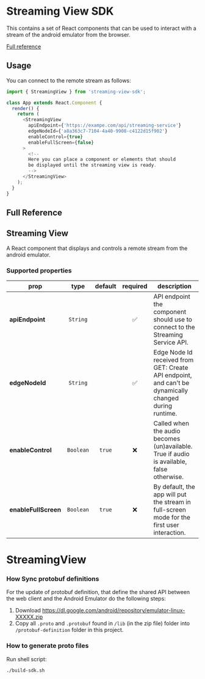 # Streaming View SDK
This contains a set of React components that can be used to interact with a stream of the android emulator from the browser.

[Full reference](#full-reference)

## Usage
You can connect to the remote stream as follows:

```js
import { StreamingView } from 'streaming-view-sdk';

class App extends React.Component {
  render() {
    return (
      <StreamingView
        apiEndpoint={'https://exampe.com/api/streaming-service'}
        edgeNodeId={'a8a363c7-7104-4a40-9908-c4122d15f902'}
        enableControl={true}
        enableFullScreen={false}
      >
        <!-- 
        Here you can place a component or elements that should
        be displayed until the streaming view is ready.
        -->
      </StreamingView>
    );   
  }
}
```
## Full Reference

## Streaming View
A React component that displays and controls a remote stream from the android emulator.

### Supported properties
| prop                   |          type           |                      default                      |      required      | description                                                                                              |
| ---------------------- | :---------------------: | :-----------------------------------------------: | :----------------: | -------------------------------------------------------------------------------------------------------- |
| **apiEndpoint**        |        `String`         |                                                   | :white_check_mark: | API endpoint the component should use to connect to the Streaming Service API.                           |
| **edgeNodeId**         |        `String`         |                                                   | :white_check_mark: | Edge Node Id received from GET: Create API endpoint, and can't be dynamically changed during runtime.    |
| **enableControl**      |        `Boolean`        |                      `true`                       |        :x:         | Called when the audio becomes (un)available. True if audio is available, false otherwise.                |
| **enableFullScreen**   |        `Boolean`        |                      `true`                       |        :x:         | By default, the app will put the stream in full-screen mode for the first user interaction.              |

# StreamingView

### How Sync protobuf definitions
For the update of protobuf definition, that define the shared API
between the web client and the Android Emulator do the following steps:

1. Download https://dl.google.com/android/repository/emulator-linux-XXXXX.zip
2. Copy all `.proto` and `.protobuf` found in `/lib` (in the zip file) folder into `/protobuf-definition` folder in this project.

### How to generate proto files
Run shell script:
```
./build-sdk.sh
```